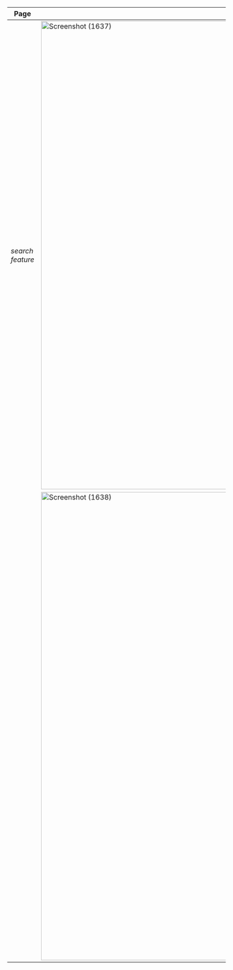 | Page | Screenshot |
|---|---|
| *search feature* | <img width="1920" height="1080" alt="Screenshot (1637)" src="https://github.com/user-attachments/assets/6fb3f1ca-f667-4dbf-bdb1-1f050b55c3a2" />|
| | <img width="1920" height="1080" alt="Screenshot (1638)" src="https://github.com/user-attachments/assets/f7908c5d-702e-4618-88c4-9416e25faf71" />|
